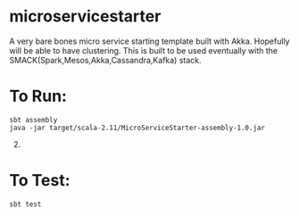 # microservicestarter
A very bare bones micro service starting template built with Akka.
Hopefully will be able to have clustering. This is built to be used eventually with
the SMACK(Spark,Mesos,Akka,Cassandra,Kafka) stack.
 
# To Run:
```
sbt assembly
java -jar target/scala-2.11/MicroServiceStarter-assembly-1.0.jar

```
2.

# To Test:
```
sbt test
```
